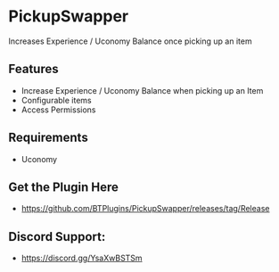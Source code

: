# PickupSwapper

Increases Experience / Uconomy Balance once picking up an item

## Features
- Increase Experience / Uconomy Balance when picking up an Item
- Configurable items
- Access Permissions


## Requirements
- Uconomy

## Get the Plugin Here
- https://github.com/BTPlugins/PickupSwapper/releases/tag/Release

## Discord Support: 
- https://discord.gg/YsaXwBSTSm




